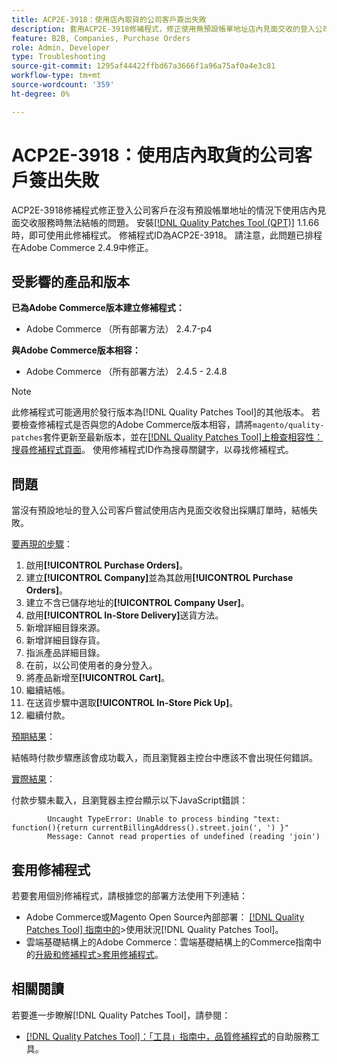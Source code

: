 ```yaml
---
title: ACP2E-3918：使用店內取貨的公司客戶簽出失敗
description: 套用ACP2E-3918修補程式，修正使用無預設帳單地址店內見面交收的登入公司客戶無法結帳的Adobe Commerce問題。
feature: B2B, Companies, Purchase Orders
role: Admin, Developer
type: Troubleshooting
source-git-commit: 1295af44422ffbd67a3666f1a96a75af0a4e3c81
workflow-type: tm+mt
source-wordcount: '359'
ht-degree: 0%

---
```



# ACP2E-3918：使用店內取貨的公司客戶簽出失敗

ACP2E-3918修補程式修正登入公司客戶在沒有預設帳單地址的情況下使用店內見面交收服務時無法結帳的問題。 安裝[[!DNL Quality Patches Tool (QPT)]](/help/tools/quality-patches-tool/quality-patches-tool-to-self-serve-quality-patches.md) 1.1.66時，即可使用此修補程式。 修補程式ID為ACP2E-3918。 請注意，此問題已排程在Adobe Commerce 2.4.9中修正。

## 受影響的產品和版本

**已為Adobe Commerce版本建立修補程式：**

* Adobe Commerce （所有部署方法） 2.4.7-p4

**與Adobe Commerce版本相容：**

* Adobe Commerce （所有部署方法） 2.4.5 - 2.4.8

>[!NOTE]
>
>此修補程式可能適用於發行版本為[!DNL Quality Patches Tool]的其他版本。 若要檢查修補程式是否與您的Adobe Commerce版本相容，請將`magento/quality-patches`套件更新至最新版本，並在[[!DNL Quality Patches Tool]上檢查相容性：搜尋修補程式頁面](https://experienceleague.adobe.com/tools/commerce-quality-patches/index.html)。 使用修補程式ID作為搜尋關鍵字，以尋找修補程式。

## 問題

當沒有預設地址的登入公司客戶嘗試使用店內見面交收發出採購訂單時，結帳失敗。

<u>要再現的步驟</u>：

1. 啟用&#x200B;**[!UICONTROL Purchase Orders]**。
1. 建立&#x200B;**[!UICONTROL Company]**&#x200B;並為其啟用&#x200B;**[!UICONTROL Purchase Orders]**。
1. 建立不含已儲存地址的&#x200B;**[!UICONTROL Company User]**。
1. 啟用&#x200B;**[!UICONTROL In-Store Delivery]**&#x200B;送貨方法。
1. 新增詳細目錄來源。
1. 新增詳細目錄存貨。
1. 指派產品詳細目錄。
1. 在前，以公司使用者的身分登入。
1. 將產品新增至&#x200B;**[!UICONTROL Cart]**。
1. 繼續結帳。
1. 在送貨步驟中選取&#x200B;**[!UICONTROL In-Store Pick Up]**。
1. 繼續付款。

<u>預期結果</u>：

結帳時付款步驟應該會成功載入，而且瀏覽器主控台中應該不會出現任何錯誤。

<u>實際結果</u>：

付款步驟未載入，且瀏覽器主控台顯示以下JavaScript錯誤：

```
        Uncaught TypeError: Unable to process binding "text: function(){return currentBillingAddress().street.join(', ') }"
        Message: Cannot read properties of undefined (reading 'join')
```

## 套用修補程式

若要套用個別修補程式，請根據您的部署方法使用下列連結：

* Adobe Commerce或Magento Open Source內部部署： [[!DNL Quality Patches Tool] 指南中的](/help/tools/quality-patches-tool/usage.md)>使用狀況[!DNL Quality Patches Tool]。
* 雲端基礎結構上的Adobe Commerce：雲端基礎結構上的Commerce指南中的[升級和修補程式>套用修補程式](https://experienceleague.adobe.com/docs/commerce-cloud-service/user-guide/develop/upgrade/apply-patches.html)。

## 相關閱讀

若要進一步瞭解[!DNL Quality Patches Tool]，請參閱：

* [[!DNL Quality Patches Tool]：「工具」指南中，品質修補程式](/help/tools/quality-patches-tool/quality-patches-tool-to-self-serve-quality-patches.md)的自助服務工具。
